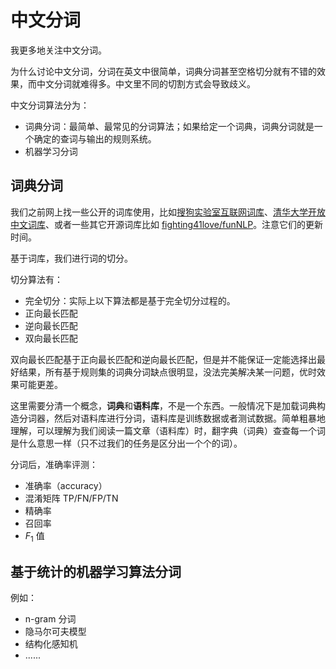 # 中文分词

我更多地关注中文分词。

为什么讨论中文分词，分词在英文中很简单，词典分词甚至空格切分就有不错的效果，而中文分词就难得多。中文里不同的切割方式会导致歧义。

中文分词算法分为：
- 词典分词：最简单、最常见的分词算法；如果给定一个词典，词典分词就是一个确定的查词与输出的规则系统。
- 机器学习分词

## 词典分词

我们之前网上找一些公开的词库使用，比如[搜狗实验室互联网词库](http://www.sogou.com/labs/resource/w.php)、[清华大学开放中文词库](http://thuocl.thunlp.org/)、或者一些其它开源词库比如 [fighting41love/funNLP](https://github.com/fighting41love/funNLP)。注意它们的更新时间。

基于词库，我们进行词的切分。

切分算法有：
- 完全切分：实际上以下算法都是基于完全切分过程的。
- 正向最长匹配
- 逆向最长匹配
- 双向最长匹配

双向最长匹配基于正向最长匹配和逆向最长匹配，但是并不能保证一定能选择出最好结果，所有基于规则集的词典分词缺点很明显，没法完美解决某一问题，优时效果可能更差。

这里需要分清一个概念，**词典**和**语料库**，不是一个东西。一般情况下是加载词典构造分词器，然后对语料库进行分词，语料库是训练数据或者测试数据。简单粗暴地理解，可以理解为我们阅读一篇文章（语料库）时，翻字典（词典）查查每一个词是什么意思一样（只不过我们的任务是区分出一个个的词）。

分词后，准确率评测：
- 准确率（accuracy）
- 混淆矩阵 TP/FN/FP/TN
- 精确率
- 召回率
- $F_1$ 值

## 基于统计的机器学习算法分词

例如：
- n-gram 分词
- 隐马尔可夫模型
- 结构化感知机
- ......
